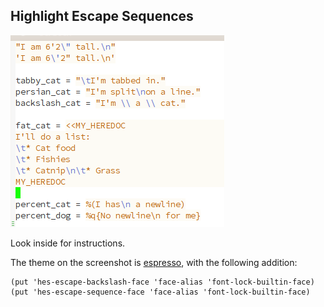 Highlight Escape Sequences
----

![screenie](highlight-escape-sequences.png)

Look inside for instructions.

The theme on the screenshot is
[espresso](https://github.com/dgutov/espresso-theme), with the
following addition:

```
(put 'hes-escape-backslash-face 'face-alias 'font-lock-builtin-face)
(put 'hes-escape-sequence-face 'face-alias 'font-lock-builtin-face)
```
